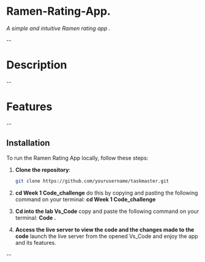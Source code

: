 # Ramen-Rating-App. 


*A simple and intuitive Ramen rating app .*

--

# Description 

--
# Features

--
## Installation
To run the Ramen Rating App locally, follow these steps:

1. **Clone the repository**:
    ```bash
    git clone https://github.com/yourusername/taskmaster.git

2. **cd Week 1 Code_challenge**
    do this by copying and pasting the following command on your terminal:
    **cd Week 1 Code_challenge**

3. **Cd into the lab Vs_Code**
    copy and paste the following command on your terminal:
    **Code .**

4. **Access the live server to view the code and the changes made to the code**
    launch the live server from the opened Vs_Code and enjoy the app and its features.

--
